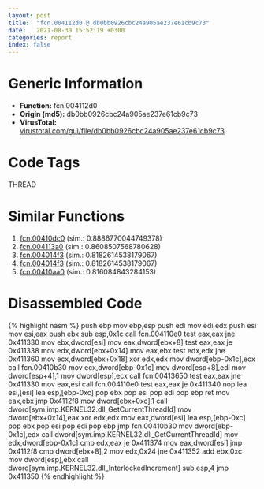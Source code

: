 ```yaml
---
layout: post
title:  "fcn.004112d0 @ db0bb0926cbc24a905ae237e61cb9c73"
date:   2021-08-30 15:52:19 +0300
categories: report
index: false
---
```


# Generic Information
- **Function:** fcn.004112d0
- **Origin (md5):** db0bb0926cbc24a905ae237e61cb9c73
- **VirusTotal:** [virustotal.com/gui/file/db0bb0926cbc24a905ae237e61cb9c73][virustotal_ref]

# Code Tags
<span class="tag" id="THREAD">THREAD</span>


# Similar Functions

1. [fcn.00410dc0][similar_1_ref] (sim.: 0.8886770044749378)
2. [fcn.004113a0][similar_2_ref] (sim.: 0.8608507568780628)
3. [fcn.004014f3][similar_3_ref] (sim.: 0.8182614538179067)
4. [fcn.004014f3][similar_4_ref] (sim.: 0.8182614538179067)
5. [fcn.00410aa0][similar_5_ref] (sim.: 0.816084843284153)


# Disassembled Code

{% highlight nasm %}
push ebp
mov ebp,esp
push edi
mov edi,edx
push esi
mov esi,eax
push ebx
sub esp,0x1c
call fcn.004110e0
test eax,eax
jne 0x411330
mov ebx,dword[esi]
mov eax,dword[ebx+8]
test eax,eax
je 0x411338
mov edx,dword[ebx+0x14]
mov eax,ebx
test edx,edx
jne 0x411360
mov ecx,dword[ebx+0x18]
xor edx,edx
mov dword[ebp-0x1c],ecx
call fcn.00410b30
mov ecx,dword[ebp-0x1c]
mov dword[esp+8],edi
mov dword[esp+4],1
mov dword[esp],ecx
call fcn.00413650
test eax,eax
jne 0x411330
mov eax,esi
call fcn.004110e0
test eax,eax
je 0x411340
nop 
lea esi,[esi]
lea esp,[ebp-0xc]
pop ebx
pop esi
pop edi
pop ebp
ret 
mov eax,ebx
jmp 0x4112f8
mov dword[ebx+0xc],1
call dword[sym.imp.KERNEL32.dll_GetCurrentThreadId]
mov dword[ebx+0x14],eax
xor edx,edx
mov eax,dword[esi]
lea esp,[ebp-0xc]
pop ebx
pop esi
pop edi
pop ebp
jmp fcn.00410b30
mov dword[ebp-0x1c],edx
call dword[sym.imp.KERNEL32.dll_GetCurrentThreadId]
mov edx,dword[ebp-0x1c]
cmp edx,eax
je 0x411374
mov eax,dword[esi]
jmp 0x4112f8
cmp dword[ebx+8],2
mov edx,0x24
jne 0x411352
add ebx,0xc
mov dword[esp],ebx
call dword[sym.imp.KERNEL32.dll_InterlockedIncrement]
sub esp,4
jmp 0x411350
{% endhighlight %}


[similar_1_ref]: /report/fcn.00410dc0@db0bb0926cbc24a905ae237e61cb9c73
[similar_2_ref]: /report/fcn.004113a0@db0bb0926cbc24a905ae237e61cb9c73
[similar_3_ref]: /report/fcn.004014f3@a3177dc54b85649e8807e665ece12d6a
[similar_4_ref]: /report/fcn.004014f3@35bedc5498306afe90b32d21d460d74f
[similar_5_ref]: /report/fcn.00410aa0@db0bb0926cbc24a905ae237e61cb9c73
[virustotal_ref]: https://www.virustotal.com/gui/file/db0bb0926cbc24a905ae237e61cb9c73